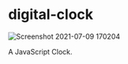 # digital-clock
![Screenshot 2021-07-09 170204](https://user-images.githubusercontent.com/70481952/126986605-9c7b39ca-36f4-46a7-bf0a-4f1518d45367.jpg)
<p>A JavaScript Clock.</p>
